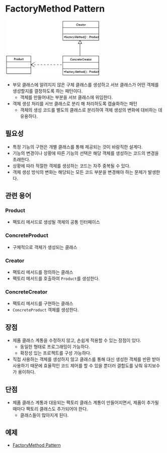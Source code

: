 # FactoryMethod Pattern
![FactoryMethod](FactoryMethod.jpg)

- 부모 클래스에 알려지지 않은 구체 클래스를 생성하고 서브 클래스가 어떤 객체를 생성할지를 결정하도록 하는 패턴이다.
  - 객체를 만들어내는 부분을 서브 클래스에 위임한다.
- 객체 생성 처리를 서브 클래스로 분리 해 처리하도록 캡슐화하는 패턴
  - 객체의 생성 코드를 별도의 클래스로 분리하여 객체 생성의 변화에 대비하는 데 유용하다.

## 필요성
- 특정 기능의 구현은 개별 클래스를 통해 제공되는 것이 바람직한 설계다.
- 기능의 변경이나 상황에 따른 기능의 선택은 해당 객체를 생성하는 코드의 변경을 초래한다.
- 상황에 따라 적절한 객체를 생성하는 코드는 자주 중복될 수 있다.
- 객체 생성 방식의 변화는 해당되는 모든 코드 부분을 변경해야 하는 문제가 발생한다.

## 관련 용어
### Product
- 팩토리 메서드로 생성될 객체의 공통 인터페이스

### ConcreteProduct
- 구체적으로 객체가 생성되는 클래스

### Creator
- 팩토리 메서드를 정의하는 클래스
- 팩토리 메서드를 호출하여 `Product`를 생성한다.

### ConcreteCreator
- 팩토리 메서드를 구현하는 클래스
- `ConcreteProduct` 객체를 생성한다.

## 장점
- 제품 클래스 계통을 수정하지 않고, 손쉽게 적용할 수 있는 장점이 있다.
  - 동일한 형태로 프로그래밍이 가능하다.
  - 확장성 있는 프로젝트를 구성 가능하다.
- 직접 사용하는 객체를 생성하지 않고 클래스를 통해 대신 생성한 객체를 반환 받아 사용하기 때문에 효율적인 코드 제어를 할 수 있을 뿐더러 결합도를 낮춰 유지보수가 용이하다.

## 단점
- 제품 클래스 계통과 대응되는 팩토리 클래스 계통이 만들어지면서, 제품이 추가될 때마다 팩토리 클래스도 추가되어야 한다.
  - 클래스들이 많아지게 된다.

## 예제
- [FactoryMethod Pattern](/CreationalPattern/FactoryMethod/factoryMethod.cpp)